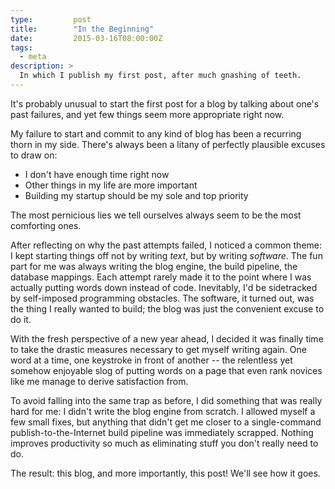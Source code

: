 ```yaml
---
type:         post
title:        "In the Beginning"
date:         2015-03-16T08:00:00Z
tags:
  - meta
description: >
  In which I publish my first post, after much gnashing of teeth.
---
```


It's probably unusual to start the first post for a blog by talking about one's past failures, and yet few things seem more appropriate right now.

My failure to start and commit to any kind of blog has been a recurring thorn in my side. There's always been a litany of perfectly plausible excuses to draw on:

* I don't have enough time right now
* Other things in my life are more important
* Building my startup should be my sole and top priority

The most pernicious lies we tell ourselves always seem to be the most comforting ones.

After reflecting on why the past attempts failed, I noticed a common theme: I kept starting things off not by writing _text_, but by writing _software_. The fun part for me was always writing the blog engine, the build pipeline, the database mappings. Each attempt rarely made it to the point where I was actually putting words down instead of code. Inevitably, I'd be sidetracked by self-imposed programming obstacles. The software, it turned out, was the thing I really wanted to build; the blog was just the convenient excuse to do it.

With the fresh perspective of a new year ahead, I decided it was finally time to take the drastic measures necessary to get myself writing again. One word at a time, one keystroke in front of another -- the relentless yet somehow enjoyable slog of putting words on a page that even rank novices like me manage to derive satisfaction from.

To avoid falling into the same trap as before, I did something that was really hard for me: I didn't write the blog engine from scratch. I allowed myself a few small fixes, but anything that didn't get me closer to a single-command publish-to-the-Internet build pipeline was immediately scrapped. Nothing improves productivity so much as eliminating stuff you don't really need to do.

The result: this blog, and more importantly, this post! We'll see how it goes.
